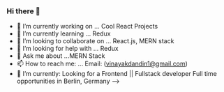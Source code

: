 ### Hi there 👋

- 🔭 I’m currently working on ... Cool React Projects
- 🌱 I’m currently learning ... Redux
- 👯 I’m looking to collaborate on ... React.js, MERN stack
- 🤔 I’m looking for help with ... Redux
- 💬 Ask me about ...MERN Stack
- 📫 How to reach me: ... Email: (vinayakdandin1@gmail.com)
- 🌱 I’m currently: Looking for a Frontend || Fullstack developer Full time opportunities in Berlin, Germany 
-->
